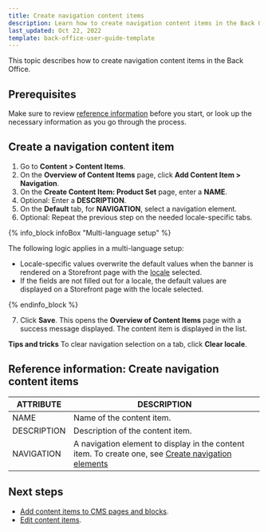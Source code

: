 ```yaml
---
title: Create navigation content items
description: Learn how to create navigation content items in the Back Office.
last_updated: Oct 22, 2022
template: back-office-user-guide-template
---
```


This topic describes how to create navigation content items in the Back Office.

## Prerequisites

Make sure to review [reference information](#reference-information-create-navigation-content-items) before you start, or look up the necessary information as you go through the process.

## Create a navigation content item

1. Go to **Content&nbsp;<span aria-label="and then">></span> Content Items**.
2. On the **Overview of Content Items** page, click **Add Content Item&nbsp;<span aria-label="and then">></span> Navigation**.
3. On the **Create Content Item: Product Set** page, enter a **NAME**.
4. Optional: Enter a **DESCRIPTION**.
5. On the **Default** tab, for **NAVIGATION**, select a navigation element.
6. Optional: Repeat the previous step on the needed locale-specific tabs.

{% info_block infoBox "Multi-language setup" %}

The following logic applies in a multi-language setup:
* Locale-specific values overwrite the default values when the banner is rendered on a Storefront page with the [locale](/docs/pbc/all/order-management-system/{{page.version}}/datapayload-conversion/multi-language-setup.html) selected.
* If the fields are not filled out for a locale, the default values are displayed on a Storefront page with the locale selected.

{% endinfo_block %}

7. Click **Save**.
    This opens the **Overview of Content Items** page with a success message displayed. The content item is displayed in the list.


**Tips and tricks**
To clear navigation selection on a tab, click **Clear locale**.


## Reference information: Create navigation content items    

| ATTRIBUTE | DESCRIPTION |
| --- | --- |
| NAME | Name of the content item. |
| DESCRIPTION | Description of the content item. |
| NAVIGATION | A navigation element to display in the content item. To create one, see [Create navigation elements](/docs/pbc/all/content-management-system/{{page.version}}/manage-in-the-back-office/navigation/create-navigation-elements.html) |

## Next steps

* [Add content items to CMS pages and blocks](/docs/pbc/all/content-management-system/{{page.version}}/manage-in-the-back-office/blocks/add-content-items-to-cms-blocks.html).
* [Edit content items](/docs/pbc/all/content-management-system/{{page.version}}/manage-in-the-back-office/content-items/edit-content-items.html).
